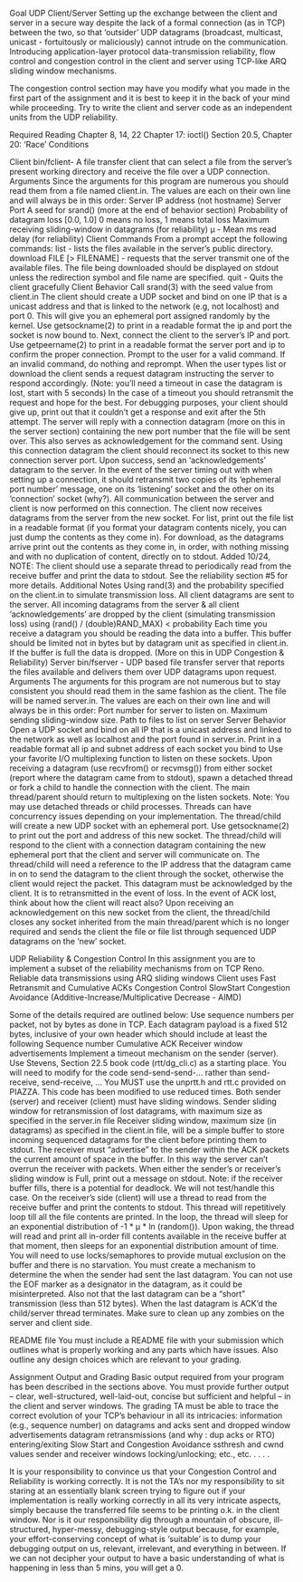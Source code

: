 Goal
UDP Client/Server
Setting up the exchange between the client and server in a secure way despite the lack of a formal connection (as in TCP) between the two, so that ‘outsider’ UDP datagrams (broadcast, multicast, unicast - fortuitously or maliciously) cannot intrude on the communication.
Introducing application-layer protocol data-transmission reliability, flow control and congestion control in the client and server using TCP-like ARQ sliding window mechanisms.

The congestion control section may have you modify what you made in the first part of the assignment and it is best to keep it in the back of your mind while proceeding. Try to write the client and server code as an independent units from the UDP reliability.

Required Reading
Chapter 8, 14, 22
Chapter 17: ioctl()
Section 20.5, Chapter 20: ‘Race’ Conditions

Client
bin/fclient- A file transfer client that can select a file from the server’s present working directory and receive the file over a UDP connection.
Arguments
Since the arguments for this program are numerous you should read them from a file named client.in. The values are each on their own line and will always be in this order:
Server IP address (not hostname)
Server Port
A seed for srand() (more at the end of behavior section) 
Probability of datagram loss [0.0, 1.0] 0 means no loss, 1 means total loss
Maximum receiving sliding-window in datagrams (for reliability)
μ - Mean ms read delay (for reliability)
Client Commands
From a prompt accept the following commands:
list - lists the files available in the server’s public directory.
download FILE [> FILENAME] - requests that the server transmit one of the available files. The file being downloaded should be displayed on stdout unless the redirection symbol and file name are specified.
quit - Quits the client gracefully
Client Behavior
Call srand(3) with the seed value from client.in
The client should create a UDP socket and bind on one IP that is a unicast address and that is linked to the network (e.g, not localhost) and port 0. This will give you an ephemeral port assigned randomly by the kernel. 
Use getsockname(2) to print in a readable format the ip and port the socket is now bound to. 
Next, connect the client to the server’s IP and port.
Use getpeername(2) to print in a readable format the server port and ip to confirm the proper connection.
Prompt to the user for a valid command. If an invalid command, do nothing and reprompt.
When the user types list or download the client sends a request datagram instructing the server to respond accordingly.  (Note: you’ll need a timeout in case the datagram is lost, start with 5 seconds)
In the case of a timeout you should retransmit the request and hope for the best. 
For debugging purposes, your client should give up, print out that it couldn’t get a response and exit after the 5th attempt.
The server will reply with a connection datagram (more on this in the server section) containing the new port number that the file will be sent over. This also serves as acknowledgement for the command sent. Using this connection datagram the client should reconnect its socket to this new connection server port. Upon success, send an ‘acknowledgements’ datagram to the server. 
In the event of the server timing out with when setting up a  connection,  it should retransmit two copies of its ‘ephemeral port number’ message, one on its ‘listening’ socket and the other on its ‘connection’ socket (why?).
All communication between the server and client is now performed on this connection.
The client now receives datagrams from the server from the new socket. 
For list, print out the file list in a readable format (if you format your datagram contents nicely, you can just dump the contents as they come in).
For download, as the datagrams arrive print out the  contents as they come in, in order, with nothing missing and with no duplication of content, directly on to stdout.
Added 10/24, NOTE: The client should use a separate thread to periodically read from the receive buffer and print the data to stdout. See the reliability section #5  for more details.
Additional Notes
Using rand(3) and the probability specified on the client.in to simulate transmission loss. 
All client datagrams are sent to the server.
All incoming datagrams from the server & all client  ‘acknowledgements’ are dropped by the client (simulating transmission loss)  using 
(rand() / (double)RAND_MAX) < probability
Each time you receive a datagram you should be reading the data into a buffer. This buffer should be limited not in bytes but by datagram unit as specified in client.in. If the buffer is full the data is dropped. (More on this in UDP Congestion & Reliability) 
Server
bin/fserver - UDP based file transfer server that reports the files available and delivers them over UDP datagrams upon request.
Arguments
The arguments for this program are not numerous but to stay consistent you should read them in the same fashion as the client. The file will be named server.in. The values are each on their own line and will always be in this order:
Port number for server to listen on.
Maximum sending sliding-window size.
Path to files to list on server
Server Behavior
Open a UDP socket and bind on all IP that is a unicast address and linked to the network as well as localhost and the port found in server.in.
 Print in a readable format all ip and subnet address of each socket you bind to
Use your favorite I/O multiplexing function to listen on these sockets.
Upon receiving a datagram (use recvfrom() or recvmsg()) from either socket (report where the datagram came from to stdout), spawn a detached thread or fork a child to handle the connection with the client. The main thread/parent should return to multiplexing on the listen sockets.
Note: You may use detached threads or child processes.  Threads can have concurrency issues depending on your implementation.
The thread/child will create a new UDP socket with an ephemeral port. Use getsockname(2) to print out the port and address of this new socket. 
The thread/child will respond to the client with a connection datagram containing the new ephemeral port that the client and server will communicate on.
The thread/child will need a reference to the IP address that the datagram came in on to send the datagram to the client through the socket, otherwise the client would reject the packet.
This datagram must be acknowledged by the client. It is to retransmitted in the event of loss.
In the event of ACK lost, think about how the client will react also? 
Upon receiving an acknowledgement on this new socket from the client, the thread/child closes any socket inherited from the main thread/parent which is no longer required and sends the client the file or file list through sequenced UDP datagrams on the ‘new’ socket.

UDP Reliability & Congestion Control
In this assignment you are to implement a subset of the reliability mechanisms from on TCP Reno. 
Reliable data transmissions using ARQ sliding windows
Client uses Fast Retransmit and Cumulative ACKs
Congestion Control
SlowStart
Congestion Avoidance (Additive-Increase/Multiplicative Decrease - AIMD)

Some of the details required are outlined below:
Use sequence numbers per packet, not by bytes as done in TCP. 
Each datagram payload is a fixed 512 bytes, inclusive of your own header which should include at least the following
Sequence number
Cumulative ACK
Receiver window advertisements
Implement a timeout mechanism on the sender (server). Use Stevens, Section 22.5 book code (rtt/dg_cli.c) as a starting place. You will need to modify for the code send-send-send-...  rather than send-receive, send-receive, …
You MUST use the unprtt.h and rtt.c provided on PIAZZA. This code has been modified to use reduced times.
Both sender (server) and receiver (client)  must have sliding windows.
Sender sliding window for retransmission of lost datagrams, with maximum size as specified in the server.in file
Receiver sliding window,  maximum size (in datagrams) as specified in the client.in file,  will be a simple buffer to store incoming sequenced datagrams for the client before printing them to stdout. The receiver must “advertise” to the sender within the ACK packets the current amount of space in the buffer. In this way the server can’t overrun the receiver with packets. 
When either the sender’s or receiver’s sliding window is Full, print out a message on stdout. 
Note: if the receiver buffer fills, there is a potential for deadlock. We will not test/handle this case.
On the receiver’s side (client) will  use a thread to read from the receive buffer and print the contents to stdout. This thread will repetitively loop till all the file contents are printed. In the loop, the thread will sleep for an exponential distribution of -1 * μ * ln (random()). Upon waking, the thread will read and print all in-order fill contents available in the receive buffer at that moment, then sleeps for an exponential distribution amount of time.  
You will need to use locks/semaphores to provide mutual exclusion on the buffer and there is no starvation. 
You must create a mechanism to determine the when the sender had sent the last datagram. You can not use the EOF marker as a designator in the datagram, as it could be misinterpreted. Also not that the last datagram can be a “short” transmission (less than 512 bytes).  When the last datagram is ACK’d the child/server thread terminates.  Make sure to clean up any zombies on the server and client side. 

README file
You must include a README file with your submission which outlines what is properly working and any parts which have issues. Also outline any design choices which are relevant to your grading.

Assignment Output and Grading
Basic output required from your program has been described in the sections above. 
You must provide further output – clear, well-structured, well-laid-out, concise but sufficient and helpful – in the client and server windows. 
The grading TA must be able to trace the correct evolution of your TCP’s behaviour in all its intricacies: 
information (e.g., sequence number) on datagrams and acks sent and dropped
window advertisements
datagram retransmissions (and why :  dup acks or RTO)
entering/exiting Slow Start and Congestion Avoidance
ssthresh and cwnd values
sender and receiver windows locking/unlocking; etc., etc. . . .  .

It is your responsibility to convince us that your Congestion Control and Reliability is working correctly. It is not the TA’s nor my responsibility to sit staring at an essentially blank screen trying to figure out if your implementation is really working correctly in all its very intricate aspects, simply because the transferred file seems to be printing o.k. in the client window. Nor is it our responsibility dig through a mountain of obscure, ill-structured, hyper-messy, debugging-style output because, for example, your effort-conserving concept of what is ‘suitable’ is to dump your debugging output on us, relevant, irrelevant, and everything in between. If we can not decipher your output to have a basic understanding of what is happening in less than 5 mins, you will get a 0.
